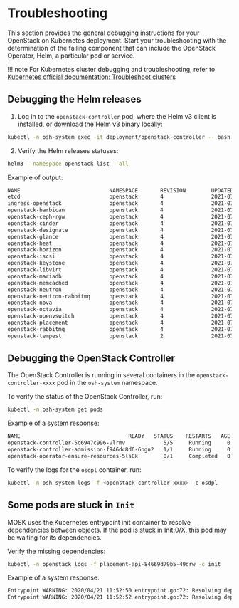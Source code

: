 # Troubleshooting

This section provides the general debugging instructions for your OpenStack on Kubernetes deployment. Start
your troubleshooting with the determination of the failing component that can include the OpenStack Operator,
Helm, a particular pod or service.

!!! note
    For Kubernetes cluster debugging and troubleshooting, refer to [Kubernetes official documentation: Troubleshoot clusters](https://kubernetes.io/docs/tasks/debug-application-cluster/debug-cluster/)

## Debugging the Helm releases

1. Log in to the `openstack-controller` pod, where the Helm v3 client is installed, or download the Helm v3 binary locally:
```bash
kubectl -n osh-system exec -it deployment/openstack-controller -- bash
```
2. Verify the Helm releases statuses:
```bash
helm3 --namespace openstack list --all
```
Example of output:
```bash
NAME                            NAMESPACE       REVISION        UPDATED                                 STATUS          CHART                           APP VERSION
etcd                            openstack       4               2021-07-09 11:06:25.377538008 +0000 UTC deployed        etcd-0.1.0-mcp-2735
ingress-openstack               openstack       4               2021-07-09 11:06:24.892822083 +0000 UTC deployed        ingress-0.1.0-mcp-2735
openstack-barbican              openstack       4               2021-07-09 11:06:25.733684392 +0000 UTC deployed        barbican-0.1.0-mcp-3890
openstack-ceph-rgw              openstack       4               2021-07-09 11:06:25.045759981 +0000 UTC deployed        ceph-rgw-0.1.0-mcp-2735
openstack-cinder                openstack       4               2021-07-09 11:06:42.702963544 +0000 UTC deployed        cinder-0.1.0-mcp-3890
openstack-designate             openstack       4               2021-07-09 11:06:24.400555027 +0000 UTC deployed        designate-0.1.0-mcp-3890
openstack-glance                openstack       4               2021-07-09 11:06:25.5916904   +0000 UTC deployed        glance-0.1.0-mcp-3890
openstack-heat                  openstack       4               2021-07-09 11:06:25.3998706   +0000 UTC deployed        heat-0.1.0-mcp-3890
openstack-horizon               openstack       4               2021-07-09 11:06:23.27538297  +0000 UTC deployed        horizon-0.1.0-mcp-3890
openstack-iscsi                 openstack       4               2021-07-09 11:06:37.891858343 +0000 UTC deployed        iscsi-0.1.0-mcp-2735            v1.0.0
openstack-keystone              openstack       4               2021-07-09 11:06:24.878052272 +0000 UTC deployed        keystone-0.1.0-mcp-3890
openstack-libvirt               openstack       4               2021-07-09 11:06:38.185312907 +0000 UTC deployed        libvirt-0.1.0-mcp-2735
openstack-mariadb               openstack       4               2021-07-09 11:06:24.912817378 +0000 UTC deployed        mariadb-0.1.0-mcp-2735
openstack-memcached             openstack       4               2021-07-09 11:06:24.852840635 +0000 UTC deployed        memcached-0.1.0-mcp-2735
openstack-neutron               openstack       4               2021-07-09 11:06:58.96398517  +0000 UTC deployed        neutron-0.1.0-mcp-3890
openstack-neutron-rabbitmq      openstack       4               2021-07-09 11:06:51.454918432 +0000 UTC deployed        rabbitmq-0.1.0-mcp-2735
openstack-nova                  openstack       4               2021-07-09 11:06:44.277976646 +0000 UTC deployed        nova-0.1.0-mcp-3890
openstack-octavia               openstack       4               2021-07-09 11:06:24.775069513 +0000 UTC deployed        octavia-0.1.0-mcp-3890
openstack-openvswitch           openstack       4               2021-07-09 11:06:55.271711021 +0000 UTC deployed        openvswitch-0.1.0-mcp-2735
openstack-placement             openstack       4               2021-07-09 11:06:21.954550107 +0000 UTC deployed        placement-0.1.0-mcp-3890
openstack-rabbitmq              openstack       4               2021-07-09 11:06:25.431404853 +0000 UTC deployed        rabbitmq-0.1.0-mcp-2735
openstack-tempest               openstack       2               2021-07-09 11:06:21.330801212 +0000 UTC deployed        tempest-0.1.0-mcp-3890
```

## Debugging the OpenStack Controller

The OpenStack Controller is running in several containers in the `openstack-controller-xxxx` pod in the
`osh-system` namespace.

To verify the status of the OpenStack Controller, run:
```bash
kubectl -n osh-system get pods
```

Example of a system response:
```bash
NAME                                  READY   STATUS    RESTARTS   AGE
openstack-controller-5c6947c996-vlrmv            5/5     Running     0          17m
openstack-controller-admission-f946dc8d6-6bgn2   1/1     Running     0          4h9m
openstack-operator-ensure-resources-5ls8k        0/1     Completed   0          4h12m
```

To verify the logs for the `osdpl` container, run:
```bash
kubectl -n osh-system logs -f <openstack-controller-xxxx> -c osdpl
```

## Some pods are stuck in `Init`

MOSK uses the Kubernetes entrypoint init container to resolve dependencies between objects. If the pod is stuck in Init:0/X, this pod may be waiting for its dependencies.

Verify the missing dependencies:
```bash
kubectl -n openstack logs -f placement-api-84669d79b5-49drw -c init
```

Example of a system response:
```bash
Entrypoint WARNING: 2020/04/21 11:52:50 entrypoint.go:72: Resolving dependency Job placement-ks-user in namespace openstack failed: Job Job placement-ks-user in namespace openstack is not completed yet .
Entrypoint WARNING: 2020/04/21 11:52:52 entrypoint.go:72: Resolving dependency Job placement-ks-endpoints in namespace openstack failed: Job Job placement-ks-endpoints in namespace openstack is not completed yet .
```
